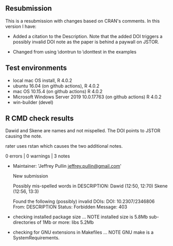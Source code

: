 ## Resubmission 

This is a resubmission with changes based on CRAN's comments. In this version 
I have: 

* Added a citation to the Description. Note that the added DOI triggers a 
possibly invalid DOI note as the paper is behind a paywall on JSTOR. 

* Changed from using \dontrun to \donttest in the examples

## Test environments

* local mac OS install, R 4.0.2
* ubuntu 16.04 (on github actions), R 4.0.2
* mac OS 10.15.4 (on github actions) R 4.0.2
* Microsoft Windows Server 2019 10.0.17763 (on github actions) R 4.0.2
* win-builder (devel)

## R CMD check results

Dawid and Skene are names and not mispelled. The DOI points to JSTOR causing 
the note. 

rater uses rstan which causes the two additional notes.  

0 errors | 0 warnings | 3 notes

* Maintainer: 'Jeffrey Pullin <jeffrey.pullin@gmail.com>'
  
  New submission
  
  Possibly mis-spelled words in DESCRIPTION:
    Dawid (12:50, 12:70)
    Skene (12:56, 13:3)
  
  Found the following (possibly) invalid DOIs:
    DOI: 10.2307/2346806
      From: DESCRIPTION
      Status: Forbidden
      Message: 403
 
* checking installed package size ... NOTE
    installed size is  5.8Mb
    sub-directories of 1Mb or more:
    libs   5.2Mb

* checking for GNU extensions in Makefiles ... NOTE
    GNU make is a SystemRequirements.
